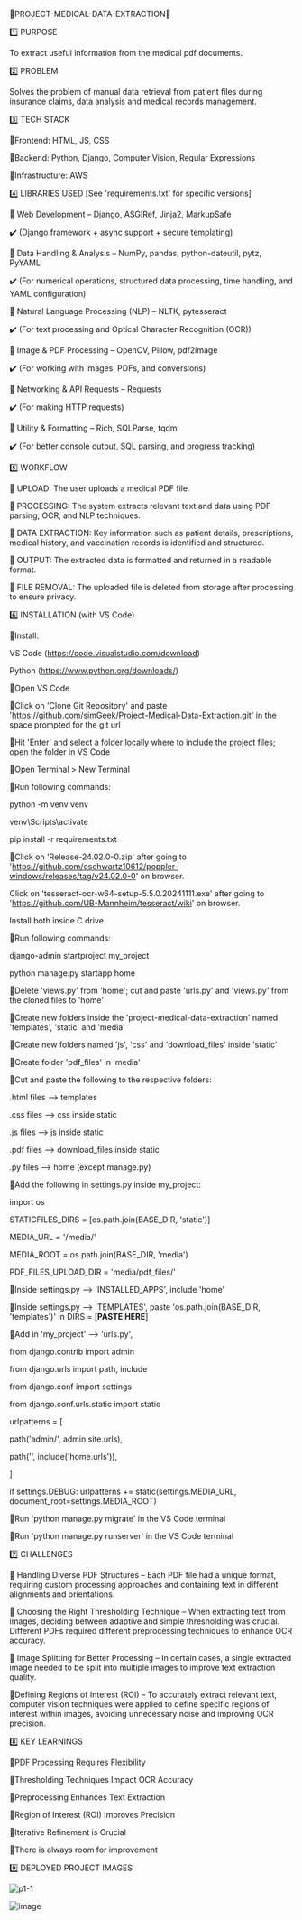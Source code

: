 🔹PROJECT-MEDICAL-DATA-EXTRACTION🔹

1️⃣ PURPOSE 

To extract useful information from the medical pdf documents.

2️⃣ PROBLEM 

Solves the problem of manual data retrieval from patient files during insurance claims, data analysis and medical records management.

3️⃣ TECH STACK 

🔹Frontend: HTML, JS, CSS

🔹Backend: Python, Django, Computer Vision, Regular Expressions 

🔹Infrastructure: AWS

4️⃣ LIBRARIES USED [See 'requirements.txt' for specific versions]

🔹 Web Development – Django, ASGIRef, Jinja2, MarkupSafe

✔️ (Django framework + async support + secure templating)

🔹 Data Handling & Analysis – NumPy, pandas, python-dateutil, pytz, PyYAML

✔️ (For numerical operations, structured data processing, time handling, and YAML configuration)

🔹 Natural Language Processing (NLP) – NLTK, pytesseract

✔️ (For text processing and Optical Character Recognition (OCR))

🔹 Image & PDF Processing – OpenCV, Pillow, pdf2image

✔️ (For working with images, PDFs, and conversions)

🔹 Networking & API Requests – Requests

✔️ (For making HTTP requests)

🔹 Utility & Formatting – Rich, SQLParse, tqdm

✔️ (For better console output, SQL parsing, and progress tracking)

5️⃣ WORKFLOW

🔹 UPLOAD: The user uploads a medical PDF file.

🔹 PROCESSING: The system extracts relevant text and data using PDF parsing, OCR, and NLP techniques.

🔹 DATA EXTRACTION: Key information such as patient details, prescriptions, medical history, and vaccination records is identified and structured.

🔹 OUTPUT: The extracted data is formatted and returned in a readable format.

🔹 FILE REMOVAL: The uploaded file is deleted from storage after processing to ensure privacy.

6️⃣ INSTALLATION (with VS Code)

🔹Install:

VS Code (https://code.visualstudio.com/download)
    
Python (https://www.python.org/downloads/)

🔹Open VS Code

🔹Click on 'Clone Git Repository' and paste 'https://github.com/simGeek/Project-Medical-Data-Extraction.git' in the space prompted for the git url

🔹Hit 'Enter' and select a folder locally where to include the project files; open the folder in VS Code

🔹Open Terminal > New Terminal

🔹Run following commands:

python -m venv venv

venv\Scripts\activate

pip install -r requirements.txt

🔹Click on 'Release-24.02.0-0.zip' after going to 'https://github.com/oschwartz10612/poppler-windows/releases/tag/v24.02.0-0' on browser.

  Click on 'tesseract-ocr-w64-setup-5.5.0.20241111.exe' after going to 'https://github.com/UB-Mannheim/tesseract/wiki' on browser.
  
  Install both inside C drive.

🔹Run following commands:

django-admin startproject my_project

python manage.py startapp home
    
🔹Delete 'views.py' from 'home'; cut and paste 'urls.py' and 'views.py' from the cloned files to 'home'

🔹Create new folders inside the 'project-medical-data-extraction' named 'templates', 'static' and 'media'

🔹Create new folders named 'js', 'css' and 'download_files' inside 'static'

🔹Create folder 'pdf_files' in 'media'

🔹Cut and paste the following to the respective folders:

  .html files --> templates
  
  .css files --> css inside static
  
  .js files --> js inside static
  
  .pdf files --> download_files inside static
  
  .py files --> home (except manage.py)

🔹Add the following in settings.py inside my_project:

  import os
  
  STATICFILES_DIRS = [os.path.join(BASE_DIR, 'static')]
  
  MEDIA_URL = '/media/'
  
  MEDIA_ROOT = os.path.join(BASE_DIR, 'media')
  
  PDF_FILES_UPLOAD_DIR = 'media/pdf_files/'

🔹Inside settings.py --> 'INSTALLED_APPS', include 'home'

🔹Inside settings.py --> 'TEMPLATES', paste 'os.path.join(BASE_DIR, 'templates')' in DIRS = [**PASTE HERE**]

🔹Add in 'my_project' --> 'urls.py',

from django.contrib import admin

from django.urls import path, include

from django.conf import settings

from django.conf.urls.static import static

urlpatterns = [

  path('admin/', admin.site.urls),
  
  path('', include('home.urls')), 

]

if settings.DEBUG:
    urlpatterns += static(settings.MEDIA_URL, document_root=settings.MEDIA_ROOT)

🔹Run 'python manage.py migrate' in the VS Code terminal

🔹Run 'python manage.py runserver' in the VS Code terminal
    
7️⃣ CHALLENGES

🔹 Handling Diverse PDF Structures – Each PDF file had a unique format, requiring custom processing approaches and containing text in different alignments and orientations.

🔹 Choosing the Right Thresholding Technique – When extracting text from images, deciding between adaptive and simple thresholding was crucial. Different PDFs required different preprocessing techniques to enhance OCR accuracy.

🔹 Image Splitting for Better Processing – In certain cases, a single extracted image needed to be split into multiple images to improve text extraction quality.

🔹Defining Regions of Interest (ROI) – To accurately extract relevant text, computer vision techniques were applied to define specific regions of interest within images, avoiding unnecessary noise and improving OCR precision.

8️⃣ KEY LEARNINGS

🔹PDF Processing Requires Flexibility 

🔹Thresholding Techniques Impact OCR Accuracy

🔹Preprocessing Enhances Text Extraction

🔹Region of Interest (ROI) Improves Precision

🔹Iterative Refinement is Crucial

🔹There is always room for improvement

9️⃣ DEPLOYED PROJECT IMAGES

![p1-1](https://github.com/user-attachments/assets/1712c051-0631-4cb9-8e37-b664e65152c2)

![image](https://github.com/user-attachments/assets/ef7fac1c-f4a5-4fc8-b32a-5a4b0616b1a6)



